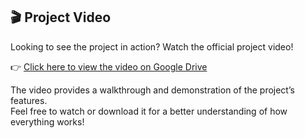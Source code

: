 
## 🎬 Project Video


Looking to see the project in action? Watch the official project video!

👉 [Click here to view the video on Google Drive](https://drive.google.com/drive/folders/1PWRCwAH22t9daUlPWqf-fbUzzYwMhfxC?usp=sharing)

The video provides a walkthrough and demonstration of the project’s features.  
Feel free to watch or download it for a better understanding of how everything works!
